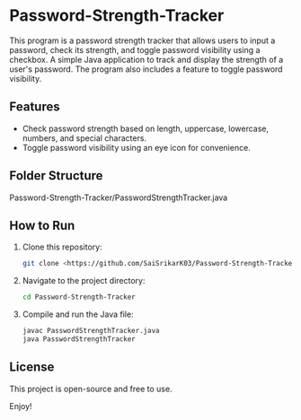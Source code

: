 # Password-Strength-Tracker
This program is a password strength tracker that allows users to input a password, check its strength, and toggle password visibility using a checkbox.
A simple Java application to track and display the strength of a user's password. The program also includes a feature to toggle password visibility.

## Features

- Check password strength based on length, uppercase, lowercase, numbers, and special characters.
- Toggle password visibility using an eye icon for convenience.

## Folder Structure

Password-Strength-Tracker/PasswordStrengthTracker.java


## How to Run

1. Clone this repository:
   ```bash
   git clone <https://github.com/SaiSrikarK03/Password-Strength-Tracker/tree/main/Password-Strength-Tracker>
   ```
2. Navigate to the project directory:
   ```bash
   cd Password-Strength-Tracker
   ```
3. Compile and run the Java file:
   ```bash
   javac PasswordStrengthTracker.java
   java PasswordStrengthTracker
   ```

## License

This project is open-source and free to use.

Enjoy!
